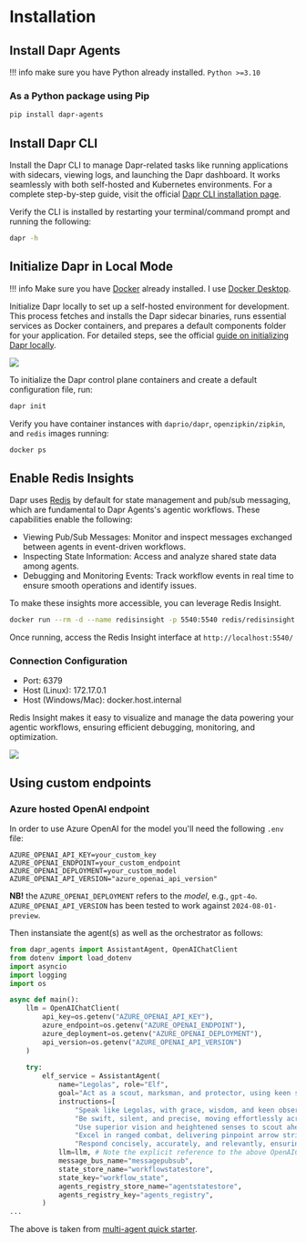 # Installation

## Install Dapr Agents

!!! info
    make sure you have Python already installed. `Python >=3.10`

### As a Python package using Pip

```bash
pip install dapr-agents
```

## Install Dapr CLI

Install the Dapr CLI to manage Dapr-related tasks like running applications with sidecars, viewing logs, and launching the Dapr dashboard. It works seamlessly with both self-hosted and Kubernetes environments. For a complete step-by-step guide, visit the official [Dapr CLI installation page](https://docs.dapr.io/getting-started/install-dapr-cli/).

Verify the CLI is installed by restarting your terminal/command prompt and running the following:

```bash
dapr -h
```

## Initialize Dapr in Local Mode

!!! info
    Make sure you have [Docker](https://docs.docker.com/get-started/get-docker/) already installed. I use [Docker Desktop](https://www.docker.com/products/docker-desktop/).

Initialize Dapr locally to set up a self-hosted environment for development. This process fetches and installs the Dapr sidecar binaries, runs essential services as Docker containers, and prepares a default components folder for your application. For detailed steps, see the official [guide on initializing Dapr locally](https://docs.dapr.io/getting-started/install-dapr-selfhost/).

![](../img/home_installation_init.png)

To initialize the Dapr control plane containers and create a default configuration file, run:

```bash
dapr init
```

Verify you have container instances with `daprio/dapr`, `openzipkin/zipkin`, and `redis` images running:

```bash
docker ps
```

## Enable Redis Insights

Dapr uses [Redis](https://docs.dapr.io/reference/components-reference/supported-state-stores/setup-redis/) by default for state management and pub/sub messaging, which are fundamental to Dapr Agents's agentic workflows. These capabilities enable the following:

* Viewing Pub/Sub Messages: Monitor and inspect messages exchanged between agents in event-driven workflows.
* Inspecting State Information: Access and analyze shared state data among agents.
* Debugging and Monitoring Events: Track workflow events in real time to ensure smooth operations and identify issues.

To make these insights more accessible, you can leverage Redis Insight.

```bash
docker run --rm -d --name redisinsight -p 5540:5540 redis/redisinsight:latest
```

Once running, access the Redis Insight interface at `http://localhost:5540/`

### Connection Configuration

* Port: 6379
* Host (Linux): 172.17.0.1
* Host (Windows/Mac): docker.host.internal

Redis Insight makes it easy to visualize and manage the data powering your agentic workflows, ensuring efficient debugging, monitoring, and optimization.

![](../img/home_installation_redis_dashboard.png)

## Using custom endpoints

### Azure hosted OpenAI endpoint

In order to use Azure OpenAI for the model you'll need the following `.env` file:

```env
AZURE_OPENAI_API_KEY=your_custom_key
AZURE_OPENAI_ENDPOINT=your_custom_endpoint
AZURE_OPENAI_DEPLOYMENT=your_custom_model
AZURE_OPENAI_API_VERSION="azure_openai_api_version"
```

**NB!** the `AZURE_OPENAI_DEPLOYMENT` refers to the _model_, e.g., `gpt-4o`. `AZURE_OPENAI_API_VERSION` has been tested to work against `2024-08-01-preview`.

Then instansiate the agent(s) as well as the orchestrator as follows:

```python
from dapr_agents import AssistantAgent, OpenAIChatClient
from dotenv import load_dotenv
import asyncio
import logging
import os

async def main():
    llm = OpenAIChatClient(
        api_key=os.getenv("AZURE_OPENAI_API_KEY"),
        azure_endpoint=os.getenv("AZURE_OPENAI_ENDPOINT"),
        azure_deployment=os.getenv("AZURE_OPENAI_DEPLOYMENT"),
        api_version=os.getenv("AZURE_OPENAI_API_VERSION")
    )
    
    try:
        elf_service = AssistantAgent(
            name="Legolas", role="Elf",
            goal="Act as a scout, marksman, and protector, using keen senses and deadly accuracy to ensure the success of the journey.",
            instructions=[
                "Speak like Legolas, with grace, wisdom, and keen observation.",
                "Be swift, silent, and precise, moving effortlessly across any terrain.",
                "Use superior vision and heightened senses to scout ahead and detect threats.",
                "Excel in ranged combat, delivering pinpoint arrow strikes from great distances.",
                "Respond concisely, accurately, and relevantly, ensuring clarity and strict alignment with the task."],
            llm=llm, # Note the explicit reference to the above OpenAIChatClient 
            message_bus_name="messagepubsub",
            state_store_name="workflowstatestore",
            state_key="workflow_state",
            agents_registry_store_name="agentstatestore",
            agents_registry_key="agents_registry",
        )
...
```

The above is taken from [multi-agent quick starter](https://github.com/dapr/dapr-agents/blob/main/quickstarts/05-multi-agent-workflow-dapr-workflows/services/elf/app.py#L1-L23).
